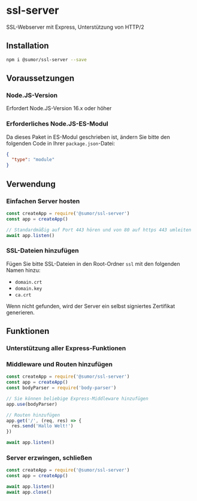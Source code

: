 # ssl-server

SSL-Webserver mit Express, Unterstützung von HTTP/2

## Installation

```bash
npm i @sumor/ssl-server --save
```

## Voraussetzungen

### Node.JS-Version

Erfordert Node.JS-Version 16.x oder höher

### Erforderliches Node.JS-ES-Modul

Da dieses Paket in ES-Modul geschrieben ist,
ändern Sie bitte den folgenden Code in Ihrer `package.json`-Datei:

```json
{
  "type": "module"
}
```

## Verwendung

### Einfachen Server hosten

```javascript
const createApp = require('@sumor/ssl-server')
const app = createApp()

// Standardmäßig auf Port 443 hören und von 80 auf https 443 umleiten
await app.listen()
```

### SSL-Dateien hinzufügen

Fügen Sie bitte SSL-Dateien in den Root-Ordner `ssl` mit den folgenden Namen hinzu:

- `domain.crt`
- `domain.key`
- `ca.crt`

Wenn nicht gefunden, wird der Server ein selbst signiertes Zertifikat generieren.

## Funktionen

### Unterstützung aller Express-Funktionen

### Middleware und Routen hinzufügen

```javascript
const createApp = require('@sumor/ssl-server')
const app = createApp()
const bodyParser = require('body-parser')

// Sie können beliebige Express-Middleware hinzufügen
app.use(bodyParser)

// Routen hinzufügen
app.get('/', (req, res) => {
  res.send('Hallo Welt!')
})

await app.listen()
```

### Server erzwingen, schließen

```javascript
const createApp = require('@sumor/ssl-server')
const app = createApp()

await app.listen()
await app.close()
```
